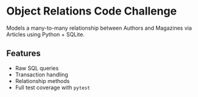 # Object Relations Code Challenge

Models a many-to-many relationship between Authors and Magazines via Articles using Python + SQLite.

## Features
- Raw SQL queries
- Transaction handling
- Relationship methods
- Full test coverage with `pytest`


